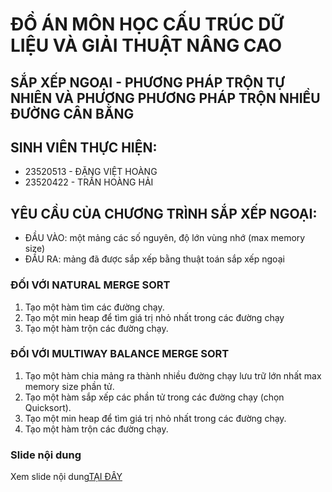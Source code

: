 # ĐỒ ÁN MÔN HỌC CẤU TRÚC DỮ LIỆU VÀ GIẢI THUẬT NÂNG CAO
## SẮP XẾP NGOẠI - PHƯƠNG PHÁP TRỘN TỰ NHIÊN VÀ PHƯƠNG PHƯƠNG PHÁP TRỘN NHIỀU ĐƯỜNG CÂN BẰNG

## SINH VIÊN THỰC HIỆN:
- 23520513 - ĐẶNG VIỆT HOÀNG
- 23520422 - TRẦN HOÀNG HẢI

## YÊU CẦU CỦA CHƯƠNG TRÌNH SẮP XẾP NGOẠI:

- ĐẦU VÀO: một mảng các số nguyên, độ lớn vùng nhớ (max memory size)
- ĐẦU RA: mảng đã được sắp xếp bằng thuật toán sắp xếp ngoại

### ĐỐI VỚI NATURAL MERGE SORT

1. Tạo một hàm tìm các đường chạy.
2. Tạo một min heap để tìm giá trị nhỏ nhất trong các đường chạy
3. Tạo một hàm trộn các đường chạy.

### ĐỐI VỚI MULTIWAY BALANCE MERGE SORT

1. Tạo một hàm chia mảng ra thành nhiều đường chạy lưu trữ lớn nhất max memory size phần tử.
2. Tạo một hàm sắp xếp các phần tử trong các đường chạy (chọn Quicksort).
3. Tạo một min heap để tìm giá trị nhỏ nhất trong các đường chạy.
4. Tạo một hàm trộn các đường chạy.

### Slide nội dung
Xem slide nội dung<a href='https://www.canva.com/design/DAGgUD63-9I/gADDIAxbMZK4I2-syTRb6A/edit?utm_content=DAGgUD63-9I&utm_campaign=designshare&utm_medium=link2&utm_source=sharebutton'>TẠI ĐÂY</a>



